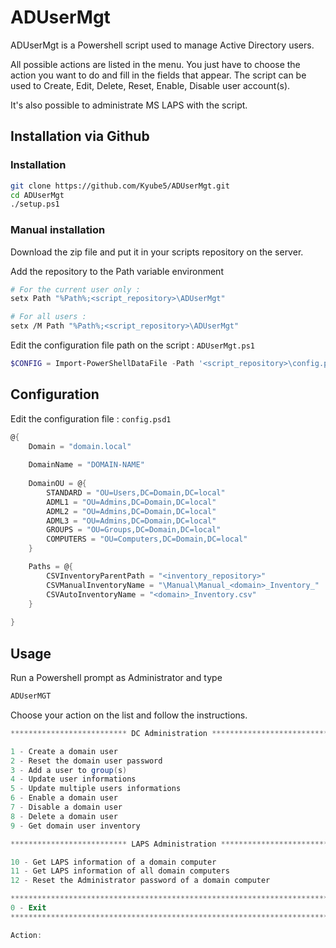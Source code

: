 # ADUserMgt

ADUserMgt is a Powershell script used to manage Active Directory users.

All possible actions are listed in the menu. You just have to choose the action you want to do and fill in the fields that appear.
The script can be used to Create, Edit, Delete, Reset, Enable, Disable user account(s).

It's also possible to administrate MS LAPS with the script.

## Installation via Github

### Installation 
```bash
git clone https://github.com/Kyube5/ADUserMgt.git
cd ADUserMgt
./setup.ps1
```

### Manual installation 

Download the zip file and put it in your scripts repository on the server.

Add the repository to the Path variable environment

```bash
# For the current user only :
setx Path "%Path%;<script_repository>\ADUserMgt"

# For all users :
setx /M Path "%Path%;<script_repository>\ADUserMgt"
```


Edit the configuration file path on the script : ``ADUserMgt.ps1``

```powershell
$CONFIG = Import-PowerShellDataFile -Path '<script_repository>\config.psd1' -ErrorAction Stop
```

## Configuration
Edit the configuration file : ``config.psd1``

```powershell
@{
    Domain = "domain.local"
    
    DomainName = "DOMAIN-NAME"
    
    DomainOU = @{
        STANDARD = "OU=Users,DC=Domain,DC=local"
        ADML1 = "OU=Admins,DC=Domain,DC=local"
        ADML2 = "OU=Admins,DC=Domain,DC=local"
        ADML3 = "OU=Admins,DC=Domain,DC=local"
        GROUPS = "OU=Groups,DC=Domain,DC=local"
        COMPUTERS = "OU=Computers,DC=Domain,DC=local"
    }

    Paths = @{
        CSVInventoryParentPath = "<inventory_repository>"
        CSVManualInventoryName = "\Manual\Manual_<domain>_Inventory_"
        CSVAutoInventoryName = "<domain>_Inventory.csv"
    }
    
}
```
## Usage
Run a Powershell prompt as Administrator and type 

```bash
ADUserMGT
```

Choose your action on the list and follow the instructions.

```Powershell
************************** DC Administration **************************

1 - Create a domain user
2 - Reset the domain user password
3 - Add a user to group(s)
4 - Update user informations
5 - Update multiple users informations
6 - Enable a domain user
7 - Disable a domain user
8 - Delete a domain user
9 - Get domain user inventory

************************** LAPS Administration ************************

10 - Get LAPS information of a domain computer
11 - Get LAPS information of all domain computers
12 - Reset the Administrator password of a domain computer

***********************************************************************
0 - Exit
***********************************************************************

Action:
```

